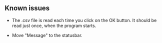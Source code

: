 Known issues
------------

* The .csv file is read each time you click on the OK button.
  It should be read just once, when the program starts.

* Move "Message" to the statusbar.
